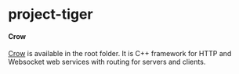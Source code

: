 # project-tiger

#### Crow
[Crow](https://github.com/CrowCpp/Crow) is available in the root folder. It is C++ framework for HTTP and Websocket web services with routing for servers and clients.